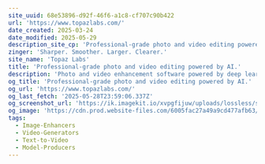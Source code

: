 ```yaml
---
site_uuid: 68e53896-d92f-46f6-a1c8-cf707c90b422
url: 'https://www.topazlabs.com/'
date_created: 2025-03-24
date_modified: 2025-05-29
description_site_cp: 'Professional-grade photo and video editing powered by AI.'
zinger: 'Sharper. Smoother. Larger. Clearer.'
site_name: 'Topaz Labs'
title: 'Professional-grade photo and video editing powered by AI.'
description: 'Photo and video enhancement software powered by deep learning gets you the best image quality available for noise reduction, sharpening, upscaling, and more.'
og_title: 'Professional-grade photo and video editing powered by AI.'
og_url: 'https://www.topazlabs.com/'
og_last_fetch: '2025-05-28T23:59:06.337Z'
og_screenshot_url: 'https://ik.imagekit.io/xvpgfijuw/uploads/lossless/screenshots/20250528_Topaz_Labs_og_screenshot.jpeg'
og_image: 'https://cdn.prod.website-files.com/6005fac27a49a9cd477afb63/662078e248e0b92f5ad6bc2a_opengraph-video-1.jpg'
tags:
  - Image-Enhancers
  - Video-Generators
  - Text-to-Video
  - Model-Producers
---
```


